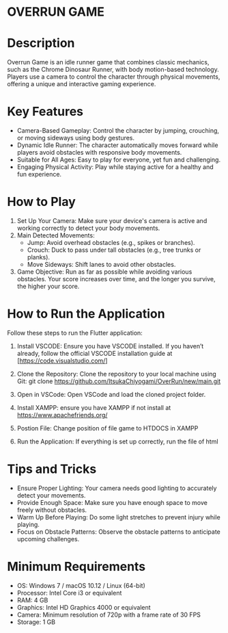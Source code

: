 
# OVERRUN GAME

# Description
Overrun Game is an idle runner game that combines classic mechanics, such as the Chrome Dinosaur Runner, with body motion-based technology. Players use a camera to control the character through physical movements, offering a unique and interactive gaming experience.

# Key Features
- Camera-Based Gameplay: Control the character by jumping, crouching, or moving sideways using body gestures.
- Dynamic Idle Runner: The character automatically moves forward while players avoid obstacles with responsive body movements.
- Suitable for All Ages: Easy to play for everyone, yet fun and challenging.
- Engaging Physical Activity: Play while staying active for a healthy and fun experience.

# How to Play
1. Set Up Your Camera: Make sure your device's camera is active and working correctly to detect your body movements.
2. Main Detected Movements:
   - Jump: Avoid overhead obstacles (e.g., spikes or branches).
   - Crouch: Duck to pass under tall obstacles (e.g., tree trunks or planks).
   - Move Sideways: Shift lanes to avoid other obstacles.
3. Game Objective: Run as far as possible while avoiding various obstacles. Your score increases over time, and the longer you survive, the higher your score.

# How to Run the Application
Follow these steps to run the Flutter application:

1. Install VSCODE:
   Ensure you have VSCODE installed. If you haven’t already, follow the official VSCODE installation guide at [https://code.visualstudio.com/]

2. Clone the Repository:
   Clone the repository to your local machine using Git:
   git clone https://github.com/ItsukaChiyogami/OverRun/new/main.git

3. Open in VSCode:
   Open VSCode and load the cloned project folder.

4. Install XAMPP:
   ensure you have XAMPP if not install at https://www.apachefriends.org/

5. Postion File:
   Change position of file game to HTDOCS in XAMPP 

7. Run the Application:
   If everything is set up correctly, run the file of html

# Tips and Tricks
- Ensure Proper Lighting: Your camera needs good lighting to accurately detect your movements.
- Provide Enough Space: Make sure you have enough space to move freely without obstacles.
- Warm Up Before Playing: Do some light stretches to prevent injury while playing.
- Focus on Obstacle Patterns: Observe the obstacle patterns to anticipate upcoming challenges.

# Minimum Requirements
- OS: Windows 7 / macOS 10.12 / Linux (64-bit)
- Processor: Intel Core i3 or equivalent
- RAM: 4 GB
- Graphics: Intel HD Graphics 4000 or equivalent
- Camera: Minimum resolution of 720p with a frame rate of 30 FPS
- Storage: 1 GB
